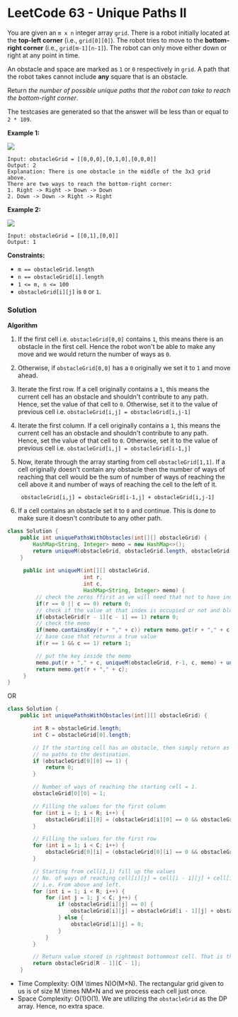 # LeetCode 63 - Unique Paths II



You are given an `m x n` integer array `grid`. There is a robot initially located at the **top-left corner** (i.e., `grid[0][0]`). The robot tries to move to the **bottom-right corner** (i.e., `grid[m-1][n-1]`). The robot can only move either down or right at any point in time.

An obstacle and space are marked as `1` or `0` respectively in `grid`. A path that the robot takes cannot include **any** square that is an obstacle.

Return _the number of possible unique paths that the robot can take to reach the bottom-right corner_.

The testcases are generated so that the answer will be less than or equal to `2 * 109`.

&#x20;

**Example 1:**

![](https://assets.leetcode.com/uploads/2020/11/04/robot1.jpg)

```
Input: obstacleGrid = [[0,0,0],[0,1,0],[0,0,0]]
Output: 2
Explanation: There is one obstacle in the middle of the 3x3 grid above.
There are two ways to reach the bottom-right corner:
1. Right -> Right -> Down -> Down
2. Down -> Down -> Right -> Right
```

**Example 2:**

![](https://assets.leetcode.com/uploads/2020/11/04/robot2.jpg)

```
Input: obstacleGrid = [[0,1],[0,0]]
Output: 1
```

&#x20;

**Constraints:**

* `m == obstacleGrid.length`
* `n == obstacleGrid[i].length`
* `1 <= m, n <= 100`
* `obstacleGrid[i][j]` is `0` or `1`.

### Solution

**Algorithm**

1. If the first cell i.e. `obstacleGrid[0,0]` contains `1`, this means there is an obstacle in the first cell. Hence the robot won't be able to make any move and we would return the number of ways as `0`.
2. Otherwise, if `obstacleGrid[0,0]` has a `0` originally we set it to `1` and move ahead.
3. Iterate the first row. If a cell originally contains a `1`, this means the current cell has an obstacle and shouldn't contribute to any path. Hence, set the value of that cell to `0`. Otherwise, set it to the value of previous cell i.e. `obstacleGrid[i,j] = obstacleGrid[i,j-1]`
4. Iterate the first column. If a cell originally contains a `1`, this means the current cell has an obstacle and shouldn't contribute to any path. Hence, set the value of that cell to `0`. Otherwise, set it to the value of previous cell i.e. `obstacleGrid[i,j] = obstacleGrid[i-1,j]`
5.  Now, iterate through the array starting from cell `obstacleGrid[1,1]`. If a cell originally doesn't contain any obstacle then the number of ways of reaching that cell would be the sum of number of ways of reaching the cell above it and number of ways of reaching the cell to the left of it.

    ```
     obstacleGrid[i,j] = obstacleGrid[i-1,j] + obstacleGrid[i,j-1]
    ```
6. If a cell contains an obstacle set it to `0` and continue. This is done to make sure it doesn't contribute to any other path.

```java
class Solution {
    public int uniquePathsWithObstacles(int[][] obstacleGrid) {
        HashMap<String, Integer> memo = new HashMap<>();
        return uniqueM(obstacleGrid, obstacleGrid.length, obstacleGrid[0].length, memo);
    }
    
     public int uniqueM(int[][] obstacleGrid,
                        int r,
                        int c,
                        HashMap<String, Integer> memo) {
         // check the zeros ffirst as we will need that not to have index out of bounds values
         if(r == 0 || c == 0) return 0;
         // check if the value at that index is occupied or not and block all paths that pass througg it
         if(obstacleGrid[r - 1][c - 1] == 1) return 0;
         // check the memo
         if(memo.containsKey(r + "," + c)) return memo.get(r + "," + c);
         // base case that returns a true value
         if(r == 1 && c == 1) return 1;

         // put the key inside the memo
         memo.put(r + "," + c, uniqueM(obstacleGrid, r-1, c, memo) + uniqueM(obstacleGrid, r, c -1, memo));
         return memo.get(r + "," + c);
     }
}
```

OR

```java
class Solution {
    public int uniquePathsWithObstacles(int[][] obstacleGrid) {

        int R = obstacleGrid.length;
        int C = obstacleGrid[0].length;

        // If the starting cell has an obstacle, then simply return as there would be
        // no paths to the destination.
        if (obstacleGrid[0][0] == 1) {
            return 0;
        }

        // Number of ways of reaching the starting cell = 1.
        obstacleGrid[0][0] = 1;

        // Filling the values for the first column
        for (int i = 1; i < R; i++) {
            obstacleGrid[i][0] = (obstacleGrid[i][0] == 0 && obstacleGrid[i - 1][0] == 1) ? 1 : 0;
        }

        // Filling the values for the first row
        for (int i = 1; i < C; i++) {
            obstacleGrid[0][i] = (obstacleGrid[0][i] == 0 && obstacleGrid[0][i - 1] == 1) ? 1 : 0;
        }

        // Starting from cell(1,1) fill up the values
        // No. of ways of reaching cell[i][j] = cell[i - 1][j] + cell[i][j - 1]
        // i.e. From above and left.
        for (int i = 1; i < R; i++) {
            for (int j = 1; j < C; j++) {
                if (obstacleGrid[i][j] == 0) {
                    obstacleGrid[i][j] = obstacleGrid[i - 1][j] + obstacleGrid[i][j - 1];
                } else {
                    obstacleGrid[i][j] = 0;
                }
            }
        }

        // Return value stored in rightmost bottommost cell. That is the destination.
        return obstacleGrid[R - 1][C - 1];
    }
```



* Time Complexity: O(M \times N)O(M×N). The rectangular grid given to us is of size M \times NM×N and we process each cell just once.
* Space Complexity: O(1)O(1). We are utilizing the `obstacleGrid` as the DP array. Hence, no extra space.
